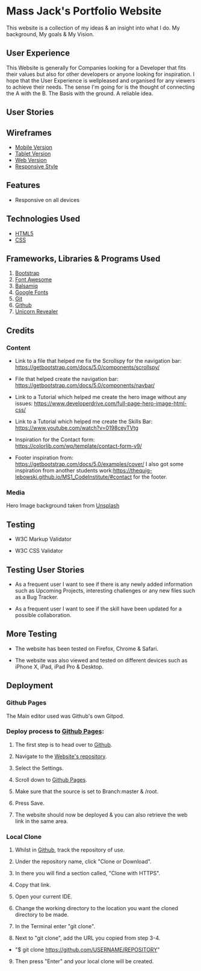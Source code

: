 # Mass Jack's Portfolio Website
 This website is a collection of my ideas & an insight into what I do. My background, My goals & My Vision.



## User Experience
 This Website is generally for Companies looking for a Developer that fits their values but also 
 for other developers or anyone looking for inspiration. I hope that the User Experience 
 is wellpleased and organised for any viewers to achieve their needs. The sense I'm going for 
 is the thought of connecting the A with the B. The Basis with the ground. A reliable idea.

## User Stories 

## Wireframes 
* [Mobile Version](./assets/wireframes/mobile.png)
* [Tablet Version](./assets/wireframes/tablet.png)
* [Web Version](./assets/wireframes/web.png)
* [Responsive Style](./assets/wireframes/responsive.png)


## Features
* Responsive on all devices

## Technologies Used

* [HTML5](https://en.wikipedia.org/wiki/HTML5)
* [CSS](https://en.wikipedia.org/wiki/CSS#CSS_3)

## Frameworks, Libraries & Programs Used
1. [Bootstrap](https://getbootstrap.com/docs/5.0/getting-started/introduction/)
2. [Font Awesome](https://fonts.google.com/)
3. [Balsamiq](https://balsamiq.com/)
4. [Google Fonts](https://fonts.google.com/)
5. [Git](https://git-scm.com/)
6. [Github](https://github.com/)
7. [Unicorn Revealer](https://chrome.google.com/webstore/detail/unicorn-revealer/lmlkphhdlngaicolpmaakfmhplagoaln?hl=en-GB)

## Credits
### Content
* Link to a file that helped me fix the Scrollspy for the navigation bar:
https://getbootstrap.com/docs/5.0/components/scrollspy/

* File that helped create the navigation bar: https://getbootstrap.com/docs/5.0/components/navbar/

* Link to a Tutorial which helped me create the hero image without any issues:
https://www.developerdrive.com/full-page-hero-image-html-css/

* Link to a Tutorial which helped me create the Skills Bar:
https://www.youtube.com/watch?v=0198ceyTVtg

* Inspiration for the Contact form: https://colorlib.com/wp/template/contact-form-v9/

* Footer inspiration from: https://getbootstrap.com/docs/5.0/examples/cover/
I also got some inspiration from another students work:https://thequig-lebowski.github.io/MS1_CodeInstitute/#contact for the footer.

### Media
Hero Image background taken from [Unsplash](https://unsplash.com/)

## Testing
* W3C Markup Validator

* W3C CSS Validator

## Testing User Stories
* As a frequent user I want to see if there is any newly added information such as Upcoming Projects, interesting challenges or any new files such as a Bug Tracker.

* As a frequent user I want to see if the skill have been updated for a possible collaboration.

## More Testing
* The website has been tested on Firefox, Chrome & Safari.

* The website was also viewed and tested on different devices such as iPhone X, iPad, iPad Pro & Desktop.

## Deployment

### Github Pages
The Main editor used was Github's own Gitpod.

### Deploy process to [Github Pages](https://github.com/):
1. The first step is to head over to [Github](https://github.com/).

2. Navigate to the [Website's repository](https://github.com/).

3. Select the Settings.

4. Scroll down to [Github Pages](https://github.com/).

5. Make sure that the source is set to Branch:master & /root.

6. Press Save.

7. The website should now be deployed & you can also retrieve the web link in the same area.

### Local Clone

1. Whilst in [Github](https://github.com/), track the repository of use.

2. Under the repository name, click "Clone or Download".

3. In there you will find a section called, "Clone with HTTPS".

4. Copy that link.

5. Open your current IDE.

6. Change the working directory to the location you want the cloned directory to be made.

7. In the Terminal enter "git clone".

8. Next to "git clone", add the URL you copied from step 3-4.

- "$ git clone https://github.com/USERNAME/REPOSITORY" 

9. Then press "Enter" and your local clone will be created. 








